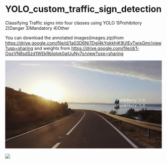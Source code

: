 # YOLO_custom_traffic_sign_detection
Classifying Traffic signs into four classes using YOLO
1)Prohibitory
2)Danger
3)Mandatory
4)Other


You can download the annotated images(images.zip)from https://drive.google.com/file/d/1a03D6Nj7Dgl4kYpkkhjK9UlEvTwisGmr/view?usp=sharing 
and weights from https://drive.google.com/file/d/1-OqzVN8sdSzd1WEkRbIqIok0aiUuNy7o/view?usp=sharing






![](traffic-sign-test.gif)













![](realtime-test.gif)
